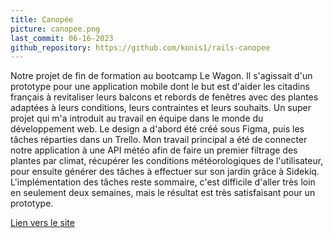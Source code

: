 ```yaml
---
title: Canopée
picture: canopee.png
last_commit: 06-16-2023
github_repository: https://github.com/konis1/rails-canopee
---
```


Notre projet de fin de formation au bootcamp Le Wagon. Il s'agissait d'un prototype pour une application mobile dont le but est d'aider les citadins français à revitaliser leurs balcons et rebords de fenêtres avec des plantes adaptées à leurs conditions, leurs contraintes et leurs souhaits. Un super projet qui m'a introduit au travail en équipe dans le monde du développement web. Le design a d'abord été créé sous Figma, puis les tâches réparties dans un Trello. Mon travail principal a été de connecter notre application à une API météo afin de faire un premier filtrage des plantes par climat, récupérer les conditions météorologiques de l'utilisateur, pour ensuite générer des tâches à effectuer sur son jardin grâce à Sidekiq. L'implémentation des tâches reste sommaire, c'est difficile d'aller très loin en seulement deux semaines, mais le résultat est très satisfaisant pour un prototype.

[Lien vers le site](https://www.cityjungles.com/)
